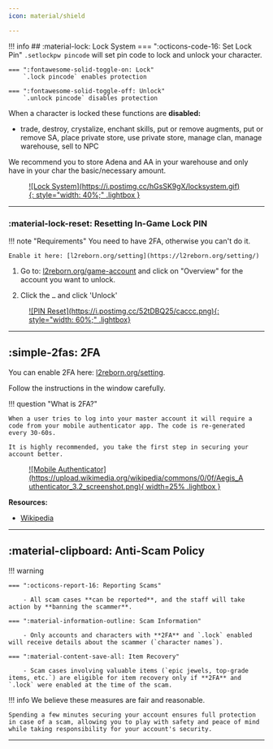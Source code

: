 ```yaml
---
icon: material/shield

---
```


!!! info
    ## :material-lock: Lock System
    === ":octicons-code-16: Set Lock Pin"
        `.setlockpw pincode` will set pin code to lock and unlock your character.

    === ":fontawesome-solid-toggle-on: Lock"
        `.lock pincode` enables protection

    === ":fontawesome-solid-toggle-off: Unlock"
        `.unlock pincode` disables protection

When a character is locked these functions are **disabled:**

- trade, destroy, crystalize, enchant skills, put or remove augments, put or remove SA, place private store, use private store, manage clan, manage warehouse, sell to NPC

We recommend you to store Adena and AA in your warehouse and only have in your char the basic/necessary amount.
<figure markdown="1">
<a href="https://postimg.cc/hGsSK9gX">
![Lock System](https://i.postimg.cc/hGsSK9gX/locksystem.gif){: style="width: 40%;" .lightbox }
</a>
</figure>
<hr>

### :material-lock-reset: Resetting In-Game Lock PIN
!!! note "Requirements"
    You need to have 2FA, otherwise you can't do it. 
    
    Enable it here: [l2reborn.org/setting](https://l2reborn.org/setting/)

1. Go to: [l2reborn.org/game-account](https://l2reborn.org/game-account/) and click on "Overview" for the account you want to unlock.

2. Click the `…` and click 'Unlock'

<figure markdown="1">
<a href="https://postimg.cc/52tDBQ25">
![PIN Reset](https://i.postimg.cc/52tDBQ25/caccc.png){: style="width: 60%;" .lightbox}
</a>
</figure>

<hr>

## :simple-2fas: 2FA


You can enable 2FA here: [l2reborn.org/setting](https://l2reborn.org/setting/). 

Follow the instructions in the window carefully.

!!! question "What is 2FA?"

    When a user tries to log into your master account it will require a code from your mobile authenticator app. The code is re-generated every 30-60s.

    It is highly recommended, you take the first step in securing your account better.

<figure markdown="1">
<a href="https://upload.wikimedia.org/wikipedia/commons/0/0f/Aegis_Authenticator_3.2_screenshot.png">
![Mobile Authenticator](https://upload.wikimedia.org/wikipedia/commons/0/0f/Aegis_Authenticator_3.2_screenshot.png){ width=25% .lightbox }
</a>
</figure>

**Resources:**

- [Wikipedia](https://en.wikipedia.org/wiki/Multi-factor_authentication#Mobile_phone-based_authentication)
<hr>

## :material-clipboard: Anti-Scam Policy

!!! warning

    === ":octicons-report-16: Reporting Scams"

        - All scam cases **can be reported**, and the staff will take action by **banning the scammer**.

    === ":material-information-outline: Scam Information"

        - Only accounts and characters with **2FA** and `.lock` enabled will receive details about the scammer (`character names`).

    === ":material-content-save-all: Item Recovery"

        - Scam cases involving valuable items (`epic jewels, top-grade items, etc.`) are eligible for item recovery only if **2FA** and `.lock` were enabled at the time of the scam.

!!! info
    We believe these measures are fair and reasonable. 

    Spending a few minutes securing your account ensures full protection in case of a scam, allowing you to play with safety and peace of mind while taking responsibility for your account's security.


<hr>
